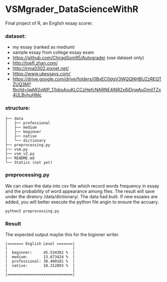 # VSMgrader_DataScienceWithR
Final project of R, an English essay scorer.

### dataset:
- my essay (ranked as medium)
- sample essay from college essay exam
- https://github.com/ChiragSoni95/Autograder (use dataset only)
- http://toefl.zhan.com/
- http://irma0302.pixnet.net/
- https://www.ukessays.com/
- https://drive.google.com/drive/folders/0BxEC0dgV3WQQNHBUZzREQTZUQ3M?fbclid=IwAR2oWP_17pbs4vuKLCCzHefcNARNE4iNR2x6iDnwAuOmiITZx4ULBvhuHMc

### structure:
```
├── data
│   ├── professional
│   ├── medium
│   ├── beginner
│   ├── native 
│   └── dictionary  
├── preprocessing.py
├── vsm.py
├── vsm_v2.py
├── README.md
└── Statics (not yet)
```

### preprocessing.py
We can clean the data into csv file which record words frequency in essay and the probability of word appearance among files.
The result will save under the diretory /data/dictionary/.
The data had bulit. If new essaies are added, you will better execute the python file angin to ensure the accuary.
```
python3 preprocessing.py
```

### Result
The expected output maybe this for the biginner writer.
```
|======= English Level =======|
|                             |
|  beginner:     45.534302 %  |
|  medium:       13.673424 %  |
|  professional: 30.480181 %  |
|  native:       10.312093 %  |
|                             |
|=============================|

```
